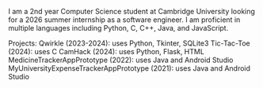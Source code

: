I am a 2nd year Computer Science student at Cambridge University looking for a 2026 summer internship as a software engineer. I am proficient in multiple languages including Python, C, C++, Java, and JavaScript. 

Projects:
Qwirkle (2023-2024): uses Python, Tkinter, SQLite3
Tic-Tac-Toe (2024): uses C
CamHack (2024): uses Python, Flask, HTML
MedicineTrackerAppPrototype (2022): uses Java and Android Studio
MyUniversityExpenseTrackerAppPrototype (2021): uses Java and Android Studio
